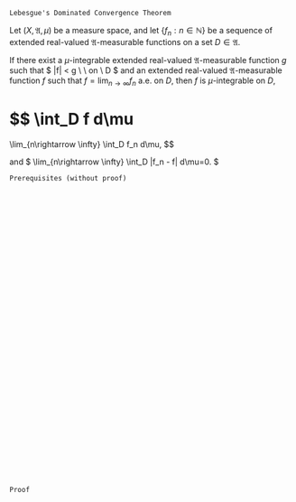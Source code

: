 ```
Lebesgue's Dominated Convergence Theorem
```
Let $(X, \mathfrak{A}, \mu)$ be a measure space, and
let $\{f_n:n \in \mathbb{N}\}$ be a sequence of extended real-valued $\mathfrak{A}$-measurable functions on a set $D\in\mathfrak{A}$.

If there exist a $\mu$-integrable extended real-valued $\mathfrak{A}$-measurable function $g$ such that
$
|f| < g \ \ on \ D
$
and an extended real-valued $\mathfrak{A}$-measurable function $f$ such that $f=\lim_{n\rightarrow \infty}f_n$ a.e. on $D$, then $f$ is $\mu$-integrable on $D$,

$$
\int_D f d\mu
=
\lim_{n\rightarrow \infty} \int_D f_n d\mu,
$$

and
$
\lim_{n\rightarrow \infty} \int_D |f_n - f| d\mu=0.
$

```
Prerequisites (without proof)
```

<br>
<br>
<br>
<br>
<br>
<br>
<br>
<br>
<br>
<br>
<br>
<br>
<br>
<br>
<br>
<br>
<br>
<br>
<br>
<br>
<br>
<br>
<br>
<br>
<br>
<br>
<br>
<br>
<br>
<br>


```
Proof
```
